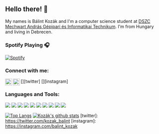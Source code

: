 ## Hello there! 👋
My names is Bálint Kozák and I'm a computer science student at [DSZC Mechwart András Gépipari és Informatikai Technikum](https://www.dszcmechwart.hu/). I'm from Hungary and living in Debrecen.

### Spotify Playing 🎧
[![Spotify](https://novatorem.kozakbalint.vercel.app/api/spotify)](https://open.spotify.com/user/kozak.balint)

### Connect with me:
[<img align="left" alt="kozak_balint | Twitter" width="22px" src="https://cdn.jsdelivr.net/npm/simple-icons@v3/icons/twitter.svg" />][twitter]
[<img align="left" alt="balint_kozak | Instagram" width="22px" src="https://cdn.jsdelivr.net/npm/simple-icons@v3/icons/instagram.svg" />][instagram]
</br>

### Languages and Tools:
![](https://img.shields.io/badge/OS-Windows-informational?style=for-the-badge&logo=windows&logoColor=white&color=0078D6)
![](https://img.shields.io/badge/OS-Linux-informational?style=for-the-badge&logo=linux&logoColor=white&color=FCC624)
![](https://img.shields.io/badge/Editor-VSCode-informational?style=for-the-badge&logo=visual%20studio%20code&logoColor=white&color=007ACC)
![](https://img.shields.io/badge/Editor-VS-informational?style=for-the-badge&logo=visual%20studio&logoColor=white&color=5C2D91)
![](https://img.shields.io/badge/Code-C%23-informational?style=for-the-badge&logo=c%20sharp&logoColor=white&color=239120)
![](https://img.shields.io/badge/Code-Python-informational?style=for-the-badge&logo=python&logoColor=white&color=3776AB)
![](https://img.shields.io/badge/Code-HTML5-informational?style=for-the-badge&logo=html5&logoColor=white&color=E34F26)
![](https://img.shields.io/badge/Code-CSS-informational?style=for-the-badge&logo=css3&logoColor=white&color=1572B6)
![](https://img.shields.io/badge/Code-JS-informational?style=for-the-badge&logo=javascript&logoColor=white&color=F7DF1E)
![](https://img.shields.io/badge/Shell-Bash-informational?style=for-the-badge&logo=gnu%20bash&logoColor=white&color=4EAA25)
</br>

[![Top Langs](https://github-readme-stats.vercel.app/api/top-langs/?username=kozakbalint&layout=compact)](https://github.com/anuraghazra/github-readme-stats)
[![Kozák's github stats](https://github-readme-stats.vercel.app/api?username=kozakbalint)](https://github.com/anuraghazra/github-readme-stats)
[twitter]: https://twitter.com/kozak_balint
[instagram]: https://instagram.com/balint_kozak
